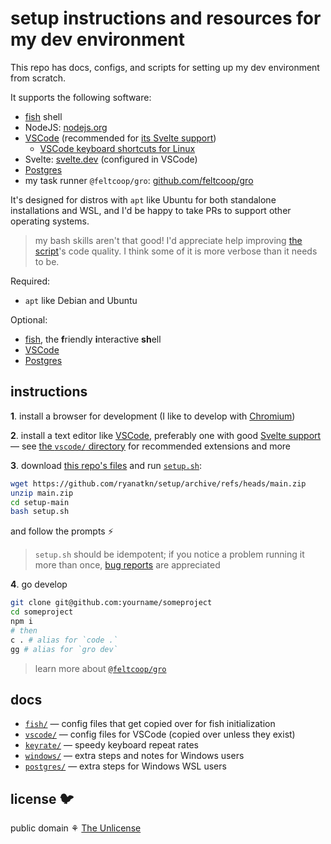 # setup instructions and resources for my dev environment

This repo has docs, configs, and scripts for setting up my dev environment from scratch.

It supports the following software:

- [fish](https://fishshell.com/) shell
- NodeJS: [nodejs.org](https://nodejs.org/)
- [VSCode](https://code.visualstudio.com/) (recommended for
  [its Svelte support](https://github.com/sveltejs/language-tools))
  - [VSCode keyboard shortcuts for Linux](https://code.visualstudio.com/shortcuts/keyboard-shortcuts-linux.pdf)
- Svelte: [svelte.dev](https://svelte.dev/) (configured in VSCode)
- [Postgres](https://www.postgresql.org/)
- my task runner `@feltcoop/gro`: [github.com/feltcoop/gro](https://github.com/feltcoop/gro)

It's designed for distros with `apt` like Ubuntu for both standalone installations and WSL,
and I'd be happy to take PRs to support other operating systems.

> my bash skills aren't that good! I'd appreciate help improving
> [the script](setup.sh)'s code quality. I think some of it is more verbose than it needs to be.

Required:

- `apt` like Debian and Ubuntu

Optional:

- [fish](https://fishshell.com/), the **f**riendly **i**nteractive **sh**ell
- [VSCode](https://code.visualstudio.com/)
- [Postgres](https://www.postgresql.org/)

## instructions

**1**. install a browser for development
(I like to develop with [Chromium](https://www.chromium.org/Home))

**2**. install a text editor like [VSCode](https://code.visualstudio.com/),
preferably one with good [Svelte support](https://github.com/sveltejs/language-tools) —
see [the `vscode/` directory](vscode) for recommended extensions and more

**3**. download
[this repo's files](https://github.com/ryanatkn/setup/archive/refs/heads/main.zip)
and run [`setup.sh`](setup.sh):

```bash
wget https://github.com/ryanatkn/setup/archive/refs/heads/main.zip
unzip main.zip
cd setup-main
bash setup.sh
```

and follow the prompts ⚡

> `setup.sh` should be idempotent;
> if you notice a problem running it more than once,
> [bug reports](https://github.com/ryanatkn/setup/issues) are appreciated

**4**. go develop

```bash
git clone git@github.com:yourname/someproject
cd someproject
npm i
# then
c . # alias for `code .`
gg # alias for `gro dev`
```

> learn more about [`@feltcoop/gro`](https://github.com/feltcoop/gro)

## docs

- [`fish/`](fish) — config files that get copied over for fish initialization
- [`vscode/`](vscode) — config files for VSCode (copied over unless they exist)
- [`keyrate/`](keyrate) — speedy keyboard repeat rates
- [`windows/`](windows) — extra steps and notes for Windows users
- [`postgres/`](postgres) — extra steps for Windows WSL users

## license 🐦

public domain ⚘ [The Unlicense](license)
